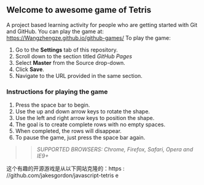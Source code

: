 ## Welcome to awesome game of Tetris

A project based learning activity for people who are getting started with Git and GitHub.
You can play the game at: https://Wangzhengze.github.io/github-games/
To play the game:
1. Go to the **Settings** tab of this repository.
1. Scroll down to the section titled _GitHub Pages_
1. Select **Master** from the Source drop-down.
1. Click **Save**.
1. Navigate to the URL provided in the same section.

### Instructions for playing the game

1. Press the space bar to begin.
2. Use the up and down arrow keys to rotate the shape.
3. Use the left and right arrow keys to position the shape.
4. The goal is to create complete rows with no empty spaces.
5. When completed, the rows will disappear.
6. To pause the game, just press the space bar again.

>> _*SUPPORTED BROWSERS*: Chrome, Firefox, Safari, Opera and IE9+_

这个有趣的开源游戏是从以下网站克隆的：https : //github.com/jakesgordon/javascript-tetris
e
